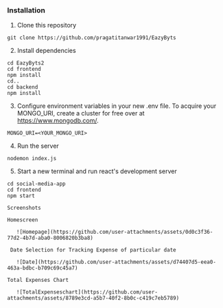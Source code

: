 ### Installation
1) Clone this repository  
```
git clone https://github.com/pragatitanwar1991/EazyByts
```
2) Install dependencies  
```
cd EazyByts2  
cd frontend
npm install
cd..
cd backend
npm install
```
3) Configure environment variables in your new .env file. To acquire your MONGO_URI, create a cluster for free over at https://www.mongodb.com/.
```
MONGO_URI=<YOUR_MONGO_URI> 
```
4) Run the server
```
nodemon index.js
```
5) Start a new terminal and run react's development server
```
cd social-media-app
cd frontend
npm start

Screenshots

Homescreen

   ![Homepage](https://github.com/user-attachments/assets/0d0c3f36-77d2-4b7d-aba0-8006820b3ba8)

 Date Selection for Tracking Expense of particular date

   ![Date](https://github.com/user-attachments/assets/d74407d5-eea0-463a-bdbc-b709c69c45a7)

Total Expenses Chart

   ![TotalExpenseschart](https://github.com/user-attachments/assets/8789e3cd-a5b7-40f2-8b0c-c419c7eb5789)
